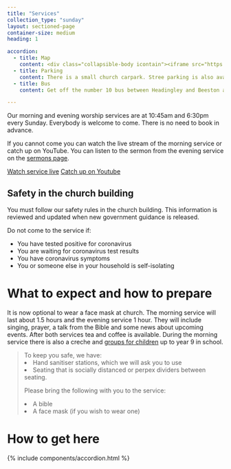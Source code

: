 ```yaml
---
title: "Services"
collection_type: "sunday"
layout: sectioned-page
container-size: medium
heading: 1

accordion: 
  - title: Map
    content: <div class="collapsible-body icontain"><iframe src="https://www.google.com/maps/embed?pb=!1m18!1m12!1m3!1d2357.4899775926147!2d-1.561419883667163!3d53.78076634978253!2m3!1f0!2f0!3f0!3m2!1i1024!2i768!4f13.1!3m3!1m2!1s0x48795e8490a77217%3A0x290545c46afc5b66!2sCity%20Evangelical%20Church%2C%20Leeds!5e0!3m2!1sen!2suk!4v1592462594306!5m2!1sen!2suk" width="400" height="300" frameborder="0" style="border:0;" allowfullscreen="" aria-hidden="false" tabindex="0"></iframe></div>
  - title: Parking
    content: There is a small church carpark. Stree parking is also available on Elland Road. Please do not park in front of driveways on Malvern Street.
  - title: Bus
    content: Get off the number 10 bus between Headingley and Beeston at the traffic lights on Beeston Road. Then walk for 2 minutes down Cemetery Road to the church.

---
```


Our morning and evening worship services are at 10:45am and 6:30pm every Sunday. Everybody is welcome to come. There is no need to book in advance.

If you cannot come you can watch the live stream of the morning service or catch up on YouTube. You can listen to the sermon from the evening service on the <a href="/media/">sermons page</a>.

  <div class="text-center">
    <a class="button" href="youtube/?live=1">Watch service live</a>
    <a class="button" href="/media/#video">Catch up on Youtube</a>
  </div>

## Safety in the church building
You must follow our safety rules in the church building. This information is reviewed and updated when new government guidance is released.

Do not come to the service if:

- You have tested positive for coronavirus
- You are waiting for coronavirus test results
- You have coronavirus symptoms
- You or someone else in your household is self-isolating

# What to expect and how to prepare

It is now optional to wear a face mask at church. The morning service will last about 1.5 hours and the evening service 1 hour. They will include singing, prayer, a talk from the Bible and some news about upcoming events. After both services tea and coffee is available. During the morning service there is also a creche and <a href="/under18/">groups for children</a> up to year 9 in school.

<blockquote>
  To keep you safe, we have:

  <li>Hand sanitiser stations, which we will ask you to use</li>
  <li>Seating that is socially distanced or perpex dividers between seating.</li>

  Please bring the following with you to the service:<br>

  <li>A bible</li>
  <li>A face mask (if you wish to wear one)</li>
</blockquote>
  

# How to get here

{% include components/accordion.html %}
